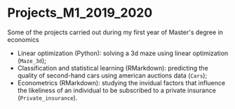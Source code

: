 # Projects_M1_2019_2020
Some of the projects carried out during my first year of Master's degree in economics

- Linear optimization (Python): solving a 3d maze using linear optimization (`Maze_3d`);
- Classification and statistical learning (RMarkdown): predicting the quality of second-hand cars using american auctions data (`Cars`);
- Econometrics (RMarkdown): studying the invidual factors that influence the likeliness of an individual to be subscribed to a private insurance (`Private_insurance`).
